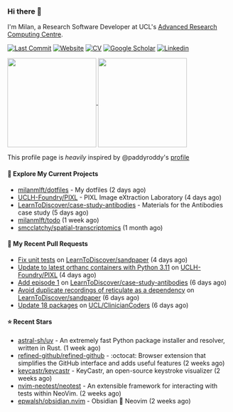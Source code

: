 ### Hi there 👋

I'm Milan, a Research Software Developer at UCL's [Advanced Research Computing
Centre](https://www.ucl.ac.uk/advanced-research-computing/advanced-research-computing-centre).

[![Last Commit](https://img.shields.io/github/last-commit/milanmlft/milanmlft?label=updated)](https://github.com/milanmlft)
[![Website](https://img.shields.io/badge/GitHub%20Pages-222?logo=githubpages&logoColor=fff&style=for-the-badge&style=flat)](https://milanmlft.dev)
[![CV](https://img.shields.io/badge/CV-PDF-pink.svg)](https://milanmlft.netlify.app/uploads/resume.pdf)
[![Google Scholar](https://img.shields.io/badge/Google%20Scholar-4285F4?logo=googlescholar&logoColor=fff&style=for-the-badge&style=flat)](https://scholar.google.com/citations?user=LwW40HQAAAAJ&hl=en)
[![Linkedin](https://img.shields.io/badge/LinkedIn-0A66C2?logo=linkedin&logoColor=fff&style=for-the-badge&style=flat)](http://www.linkedin.com/in/milan-malfait)


<a href="https://github.com/milanmlft/milanmlft#gh-dark-mode-only">
  <img height=200 align="center" src="https://github-readme-stats-paddyroddy.vercel.app/api?username=milanmlft&disable_animations=true&hide_border=true&hide_title=true&include_all_commits=true&rank_icon=github&show=prs_merged,reviews&show_icons=true&theme=tokyonight" />
</a>


<a href="https://github.com/milanmlft/milanmlft#gh-light-mode-only">
  <img height=200 align="center" src="https://github-readme-stats-paddyroddy.vercel.app/api?username=milanmlft&disable_animations=true&hide_border=true&hide_title=true&include_all_commits=true&rank_icon=github&show=prs_merged,reviews&show_icons=true&theme=default" />
</a>

This profile page is _heavily_ inspired by @paddyroddy's [profile](https://github.com/paddyroddy/paddyroddy)

#### 👷 Explore My Current Projects

- [milanmlft/dotfiles](https://github.com/milanmlft/dotfiles) - My dotfiles
  (2 days ago)
- [UCLH-Foundry/PIXL](https://github.com/UCLH-Foundry/PIXL) - PIXL Image eXtraction Laboratory
  (4 days ago)
- [LearnToDiscover/case-study-antibodies](https://github.com/LearnToDiscover/case-study-antibodies) - Materials for the Antibodies case study
  (5 days ago)
- [milanmlft/todo](https://github.com/milanmlft/todo)
  (1 week ago)
- [smcclatchy/spatial-transcriptomics](https://github.com/smcclatchy/spatial-transcriptomics)
  (1 month ago)

#### 🔨 My Recent Pull Requests

- [Fix unit tests](https://github.com/LearnToDiscover/sandpaper/pull/61) on [LearnToDiscover/sandpaper](https://github.com/LearnToDiscover/sandpaper)
  (4 days ago)
- [Update to latest orthanc containers with Python 3.11](https://github.com/UCLH-Foundry/PIXL/pull/339) on [UCLH-Foundry/PIXL](https://github.com/UCLH-Foundry/PIXL)
  (4 days ago)
- [Add episode 1](https://github.com/LearnToDiscover/case-study-antibodies/pull/2) on [LearnToDiscover/case-study-antibodies](https://github.com/LearnToDiscover/case-study-antibodies)
  (6 days ago)
- [Avoid duplicate recordings of reticulate as a dependency](https://github.com/LearnToDiscover/sandpaper/pull/57) on [LearnToDiscover/sandpaper](https://github.com/LearnToDiscover/sandpaper)
  (6 days ago)
- [Update 18 packages](https://github.com/UCL/ClinicianCoders/pull/33) on [UCL/ClinicianCoders](https://github.com/UCL/ClinicianCoders)
  (6 days ago)

#### ⭐ Recent Stars

- [astral-sh/uv](https://github.com/astral-sh/uv) - An extremely fast Python package installer and resolver, written in Rust.
  (1 week ago)
- [refined-github/refined-github](https://github.com/refined-github/refined-github) - :octocat: Browser extension that simplifies the GitHub interface and adds useful features
  (2 weeks ago)
- [keycastr/keycastr](https://github.com/keycastr/keycastr) - KeyCastr, an open-source keystroke visualizer
  (2 weeks ago)
- [nvim-neotest/neotest](https://github.com/nvim-neotest/neotest) - An extensible framework for interacting with tests within NeoVim.
  (2 weeks ago)
- [epwalsh/obsidian.nvim](https://github.com/epwalsh/obsidian.nvim) - Obsidian 🤝 Neovim
  (2 weeks ago)
